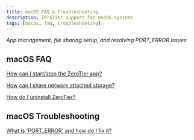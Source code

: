```yaml
---
title: macOS FAQ & Troubleshooting
description: ZeroTier support for macOS systems
tags: [macos, faq, troubleshooting]
---
```


*App management, file sharing setup, and resolving PORT_ERROR issues.*

## macOS FAQ

[How can I start/stop the ZeroTier app?](/faq/macos-applaunch)

[How can I share network attached storage?](/faq/macos-nas)

[How do I uninstall ZeroTier?](/faq/macos-uninstall)

## macOS Troubleshooting

[What is 'PORT_ERROR' and how do I fix it?](/faq/macos-porterror)
